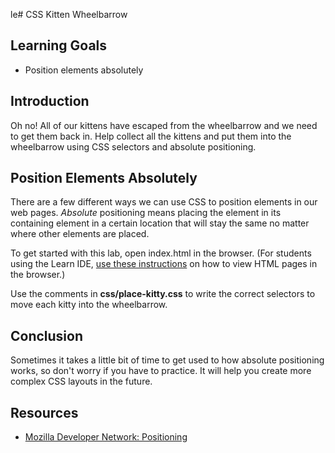 le# CSS Kitten Wheelbarrow

## Learning Goals

- Position elements absolutely

## Introduction

Oh no! All of our kittens have escaped from the wheelbarrow and we need to get
them back in. Help collect all the kittens and put them into the wheelbarrow
using CSS selectors and absolute positioning. 

## Position Elements Absolutely

There are a few different ways we can use CSS to position elements in our web
pages. _Absolute_ positioning means placing the element in its containing
element in a certain location that will stay the same no matter where other
elements are placed.

To get started with this lab, open index.html in the browser. (For students
using the Learn IDE, [use these
instructions](http://help.learn.co/the-learn-ide/common-ide-questions/viewing-html-pages-in-the-learn-ide)
on how to view HTML pages in the browser.)

Use the comments in **css/place-kitty.css** to write the correct selectors to
move each kitty into the wheelbarrow.

## Conclusion

Sometimes it takes a little bit of time to get used to how absolute positioning
works, so don't worry if you have to practice. It will help you create more
complex CSS layouts in the future.

## Resources

- [Mozilla Developer Network: Positioning](https://developer.mozilla.org/en-US/docs/Learn/CSS/CSS_layout/Positioning)
